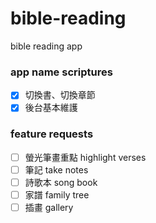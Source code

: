 # bible-reading
bible reading app

### app name scriptures
- [x] 切換書、切換章節
- [x] 後台基本維護

### feature requests
- [ ] 螢光筆畫重點 highlight verses
- [ ] 筆記 take notes
- [ ] 詩歌本 song book
- [ ] 家譜 family tree
- [ ] 插畫 gallery
